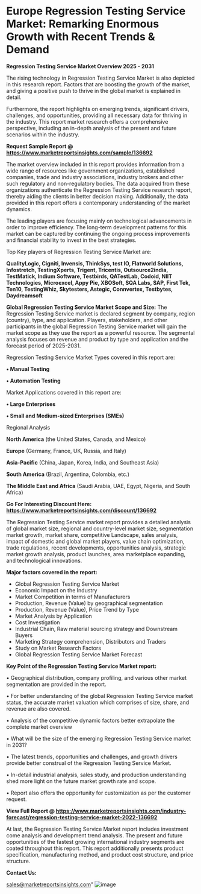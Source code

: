 # Europe Regression Testing Service Market: Remarking Enormous Growth with Recent Trends & Demand

<Strong> Regression Testing Service Market Overview 2025 - 2031</strong>

The rising technology in Regression Testing Service Market is also depicted in this research report. Factors that are boosting the growth of the market, and giving a positive push to thrive in the global market is explained in detail.

Furthermore, the report highlights on emerging trends, significant drivers, challenges, and opportunities, providing all necessary data for thriving in the industry. This report market research offers a comprehensive perspective, including an in-depth analysis of the present and future scenarios within the industry.

<strong>Request Sample Report @ <a href=https://www.marketreportsinsights.com/sample/136692>https://www.marketreportsinsights.com/sample/136692</a></strong>

The market overview included in this report provides information from a wide range of resources like government organizations, established companies, trade and industry associations, industry brokers and other such regulatory and non-regulatory bodies. The data acquired from these organizations authenticate the Regression Testing Service research report, thereby aiding the clients in better decision making. Additionally, the data provided in this report offers a contemporary understanding of the market dynamics.

The leading players are focusing mainly on technological advancements in order to improve efficiency. The long-term development patterns for this market can be captured by continuing the ongoing process improvements and financial stability to invest in the best strategies.

Top Key players of Regression Testing Service Market are:

<strong>QualityLogic, Cigniti, Invensis, ThinkSys, test IO, Flatworld Solutions, Infostretch, TestingXperts, Trigent, Tricentis, Outsource2india, TestMatick, Indium Software, Testbirds, QATestLab, Codoid, NIIT Technologies, Microexcel, Appy Pie, XBOSoft, SQA Labs, SAP, First Tek, Ten10, TestingWhiz, Skytesters, Astegic, Connvertex, Testbytes, Daydreamsoft</strong>

<strong><b>Global Regression Testing Service Market Scope and Size:</b></strong>
The Regression Testing Service market is declared segment by company, region (country), type, and application. Players, stakeholders, and other participants in the global Regression Testing Service market will gain the market scope as they use the report as a powerful resource. The segmental analysis focuses on revenue and product by type and application and the forecast period of 2025-2031.

Regression Testing Service Market Types covered in this report are:

<strong>• Manual Testing

• Automation Testing</strong>

Market Applications covered in this report are:

<strong>• Large Enterprises

• Small and Medium-sized Enterprises (SMEs)</strong> 

Regional Analysis

<strong>North America</strong> (the United States, Canada, and Mexico)

<strong>Europe</strong> (Germany, France, UK, Russia, and Italy)

<strong>Asia-Pacific</strong> (China, Japan, Korea, India, and Southeast Asia)

<strong>South America</strong> (Brazil, Argentina, Colombia, etc.)

<strong>The Middle East and Africa</strong> (Saudi Arabia, UAE, Egypt, Nigeria, and South Africa)

<strong>Go For Interesting Discount Here: <a href=https://www.marketreportsinsights.com/discount/136692>https://www.marketreportsinsights.com/discount/136692</a></strong>

The Regression Testing Service market report provides a detailed analysis of global market size, regional and country-level market size, segmentation market growth, market share, competitive Landscape, sales analysis, impact of domestic and global market players, value chain optimization, trade regulations, recent developments, opportunities analysis, strategic market growth analysis, product launches, area marketplace expanding, and technological innovations.

<strong><b>Major factors covered in the report:</b></strong>
<ul>
  <li>Global Regression Testing Service Market </li>
  <li>Economic Impact on the Industry</li>
  <li>Market Competition in terms of Manufacturers</li>
  <li>Production, Revenue (Value) by geographical segmentation</li>
  <li>Production, Revenue (Value), Price Trend by Type</li>
  <li>Market Analysis by Application</li>
  <li>Cost Investigation</li>
  <li>Industrial Chain, Raw material sourcing strategy and Downstream Buyers</li>
  <li>Marketing Strategy comprehension, Distributors and Traders</li>
  <li>Study on Market Research Factors</li>
  <li>Global Regression Testing Service Market Forecast</li>
</ul>

<strong><b>Key Point of the Regression Testing Service Market report:</b></strong>

• Geographical distribution, company profiling, and various other market segmentation are provided in the report.

• For better understanding of the global Regression Testing Service market status, the accurate market valuation which comprises of size, share, and revenue are also covered.

• Analysis of the competitive dynamic factors better extrapolate the complete market overview

• What will be the size of the emerging Regression Testing Service market in 2031?

• The latest trends, opportunities and challenges, and growth drivers provide better construal of the Regression Testing Service Market.

• In-detail industrial analysis, sales study, and production understanding shed more light on the future market growth rate and scope.

• Report also offers the opportunity for customization as per the customer request.

<strong><b>View Full Report @ <a href=https://www.marketreportsinsights.com/industry-forecast/regression-testing-service-market-2022-136692>https://www.marketreportsinsights.com/industry-forecast/regression-testing-service-market-2022-136692</a></b></strong>


At last, the Regression Testing Service Market report includes investment come analysis and development trend analysis. The present and future opportunities of the fastest growing international industry segments are coated throughout this report. This report additionally presents product specification, manufacturing method, and product cost structure, and price structure.

<strong>Contact Us:</strong>

sales@marketreportsinsights.com"
![image](https://github.com/user-attachments/assets/4be0ca58-ce46-4e27-bb22-1bc26470db49)

